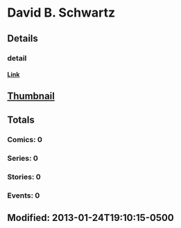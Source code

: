 # David B. Schwartz 
## Details
### detail
#### [Link](http://marvel.com/comics/creators/3453/david_b_schwartz?utm_campaign=apiRef&utm_source=225578a89fc76f3d20fbffda5d17a88d)
## [Thumbnail](http://i.annihil.us/u/prod/marvel/i/mg/b/40/image_not_available.jpg)
## Totals
### Comics: 0
### Series: 0
### Stories: 0
### Events: 0
## Modified: 2013-01-24T19:10:15-0500
